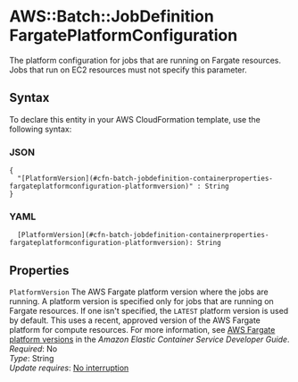 # AWS::Batch::JobDefinition FargatePlatformConfiguration<a name="aws-properties-batch-jobdefinition-containerproperties-fargateplatformconfiguration"></a>

The platform configuration for jobs that are running on Fargate resources\. Jobs that run on EC2 resources must not specify this parameter\.

## Syntax<a name="aws-properties-batch-jobdefinition-containerproperties-fargateplatformconfiguration-syntax"></a>

To declare this entity in your AWS CloudFormation template, use the following syntax:

### JSON<a name="aws-properties-batch-jobdefinition-containerproperties-fargateplatformconfiguration-syntax.json"></a>

```
{
  "[PlatformVersion](#cfn-batch-jobdefinition-containerproperties-fargateplatformconfiguration-platformversion)" : String
}
```

### YAML<a name="aws-properties-batch-jobdefinition-containerproperties-fargateplatformconfiguration-syntax.yaml"></a>

```
  [PlatformVersion](#cfn-batch-jobdefinition-containerproperties-fargateplatformconfiguration-platformversion): String
```

## Properties<a name="aws-properties-batch-jobdefinition-containerproperties-fargateplatformconfiguration-properties"></a>

`PlatformVersion`  <a name="cfn-batch-jobdefinition-containerproperties-fargateplatformconfiguration-platformversion"></a>
The AWS Fargate platform version where the jobs are running\. A platform version is specified only for jobs that are running on Fargate resources\. If one isn't specified, the `LATEST` platform version is used by default\. This uses a recent, approved version of the AWS Fargate platform for compute resources\. For more information, see [ AWS Fargate platform versions](https://docs.aws.amazon.com/AmazonECS/latest/developerguide/platform_versions.html) in the *Amazon Elastic Container Service Developer Guide*\.  
*Required*: No  
*Type*: String  
*Update requires*: [No interruption](https://docs.aws.amazon.com/AWSCloudFormation/latest/UserGuide/using-cfn-updating-stacks-update-behaviors.html#update-no-interrupt)